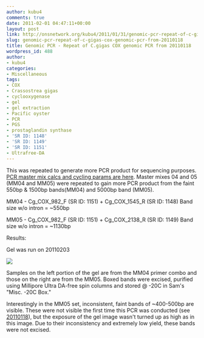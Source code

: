 ```yaml
---
author: kubu4
comments: true
date: 2011-02-01 04:47:11+00:00
layout: post
link: http://onsnetwork.org/kubu4/2011/01/31/genomic-pcr-repeat-of-c-gigas-cox-genomic-pcr-from-20110118/
slug: genomic-pcr-repeat-of-c-gigas-cox-genomic-pcr-from-20110118
title: Genomic PCR - Repeat of C.gigas COX genomic PCR from 20110118
wordpress_id: 488
author:
- kubu4
categories:
- Miscellaneous
tags:
- COX
- Crassostrea gigas
- cyclooxygenase
- gel
- gel extraction
- Pacific oyster
- PCR
- PGS
- prostaglandin synthase
- 'SR ID: 1148'
- 'SR ID: 1149'
- 'SR ID: 1151'
- Ultrafree-DA
---
```


This was repeated to generate more PCR product for sequencing purposes. [PCR master mix calcs and cycling params are here](http://eagle.fish.washington.edu/Arabidopsis/Notebook%20Workup%20Files/20110131.jpg). Master mixes 04 and 05 (MM04 and MM05) were repeated to gain more PCR product from the faint 550bp & 1500bp bands(MM04) and 5000bp band (MM05).

MM04 - Cg_COX_982_F (SR ID: 1151) + Cg_COX_1545_R (SR ID: 1148) Band size w/o intron = ~550bp

MM05 - Cg_COX_982_F (SR ID: 1151) + Cg_COX_2138_R (SR ID: 1149) Band size w/o intron = ~1130bp

Results:

Gel was run on 20110203

![](http://eagle.fish.washington.edu/Arabidopsis/20110203%20DNA%20gel.jpg)

Samples on the left portion of the gel are from the MM04 primer combo and those on the right are from the MM05. Boxed bands were excised, purified using Millipore Ultra DA-free spin columns and stored @ -20C in Sam's "Misc. -20C Box."

Interestingly in the MM05 set, inconsistent, faint bands of ~400-500bp are visible. These were not visible the first time this PCR was conducted (see [20110118](http://onsnetwork.org/kubu4/2011/01/18/genomic-pcr-c-gigas-cyclooxygenase-cox-genomic-sequence/)), but the exposure of the gel image wasn't turned up as high as in this image. Due to their inconsistency and extremely low yield, these bands were not excised.
